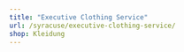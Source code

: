 ```yaml
---
title: "Executive Clothing Service"
url: /syracuse/executive-clothing-service/
shop: Kleidung
---
```

